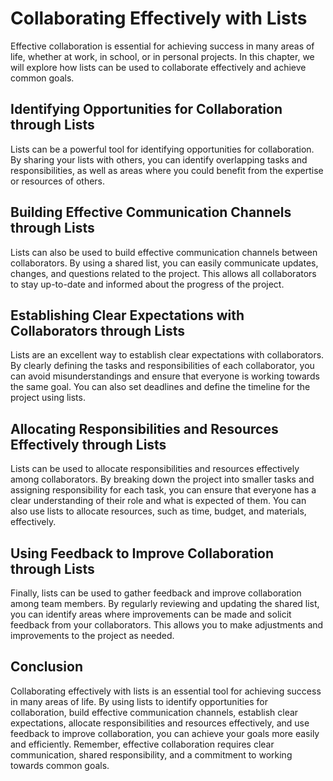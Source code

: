 Collaborating Effectively with Lists
====================================

Effective collaboration is essential for achieving success in many areas of life, whether at work, in school, or in personal projects. In this chapter, we will explore how lists can be used to collaborate effectively and achieve common goals.

Identifying Opportunities for Collaboration through Lists
---------------------------------------------------------

Lists can be a powerful tool for identifying opportunities for collaboration. By sharing your lists with others, you can identify overlapping tasks and responsibilities, as well as areas where you could benefit from the expertise or resources of others.

Building Effective Communication Channels through Lists
-------------------------------------------------------

Lists can also be used to build effective communication channels between collaborators. By using a shared list, you can easily communicate updates, changes, and questions related to the project. This allows all collaborators to stay up-to-date and informed about the progress of the project.

Establishing Clear Expectations with Collaborators through Lists
----------------------------------------------------------------

Lists are an excellent way to establish clear expectations with collaborators. By clearly defining the tasks and responsibilities of each collaborator, you can avoid misunderstandings and ensure that everyone is working towards the same goal. You can also set deadlines and define the timeline for the project using lists.

Allocating Responsibilities and Resources Effectively through Lists
-------------------------------------------------------------------

Lists can be used to allocate responsibilities and resources effectively among collaborators. By breaking down the project into smaller tasks and assigning responsibility for each task, you can ensure that everyone has a clear understanding of their role and what is expected of them. You can also use lists to allocate resources, such as time, budget, and materials, effectively.

Using Feedback to Improve Collaboration through Lists
-----------------------------------------------------

Finally, lists can be used to gather feedback and improve collaboration among team members. By regularly reviewing and updating the shared list, you can identify areas where improvements can be made and solicit feedback from your collaborators. This allows you to make adjustments and improvements to the project as needed.

Conclusion
----------

Collaborating effectively with lists is an essential tool for achieving success in many areas of life. By using lists to identify opportunities for collaboration, build effective communication channels, establish clear expectations, allocate responsibilities and resources effectively, and use feedback to improve collaboration, you can achieve your goals more easily and efficiently. Remember, effective collaboration requires clear communication, shared responsibility, and a commitment to working towards common goals.
